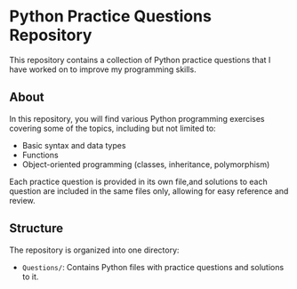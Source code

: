 # Python Practice Questions Repository

This repository contains a collection of Python practice questions that I have worked on to improve my programming skills.

## About

In this repository, you will find various Python programming exercises covering some of the topics, including but not limited to:
- Basic syntax and data types
- Functions
- Object-oriented programming (classes, inheritance, polymorphism)

Each practice question is provided in its own file,and solutions to each question are included in the same files only, allowing for easy reference and review.

## Structure

The repository is organized into one directory:
- `Questions/`: Contains Python files with practice questions and solutions to it.
